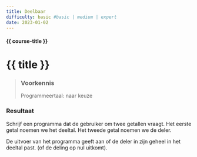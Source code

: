 ```yaml
---
title: Deelbaar
difficulty: basic #basic | medium | expert
date: 2023-01-02
---
```


#### {{ course-title }}

# {{ title }}

> ### Voorkennis
> Programmeertaal: naar keuze

### Resultaat
Schrijf een programma dat de gebruiker om twee getallen vraagt. Het
eerste getal noemen we het deeltal. Het tweede getal noemen we de deler.

De uitvoer van het programma geeft aan of de deler in zijn geheel in het
deeltal past. (of de deling op nul uitkomt).
